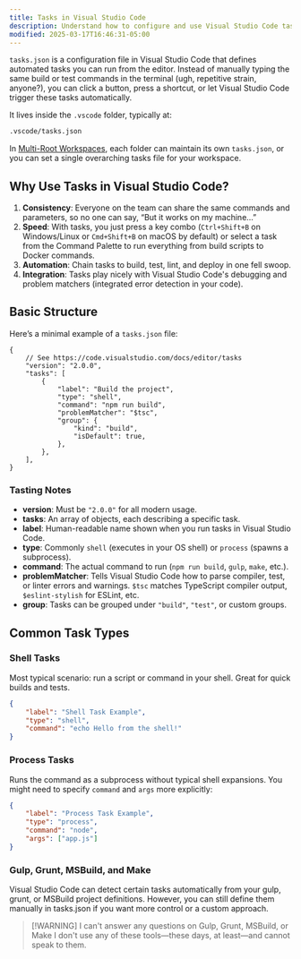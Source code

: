```yaml
---
title: Tasks in Visual Studio Code
description: Understand how to configure and use Visual Studio Code tasks to automate your development workflow
modified: 2025-03-17T16:46:31-05:00
---
```


`tasks.json` is a configuration file in Visual Studio Code that defines automated tasks you can run from the editor. Instead of manually typing the same build or test commands in the terminal (ugh, repetitive strain, anyone?), you can click a button, press a shortcut, or let Visual Studio Code trigger these tasks automatically.

It lives inside the `.vscode` folder, typically at:

```sh
.vscode/tasks.json
```

In [Multi-Root Workspaces](multi-root-workspaces.md), each folder can maintain its own `tasks.json`, or you can set a single overarching tasks file for your workspace.

## Why Use Tasks in Visual Studio Code?

1. **Consistency**: Everyone on the team can share the same commands and parameters, so no one can say, “But it works on my machine…”
2. **Speed**: With tasks, you just press a key combo (`Ctrl+Shift+B` on Windows/Linux or `Cmd+Shift+B` on macOS by default) or select a task from the Command Palette to run everything from build scripts to Docker commands.
3. **Automation**: Chain tasks to build, test, lint, and deploy in one fell swoop.
4. **Integration**: Tasks play nicely with Visual Studio Code's debugging and problem matchers (integrated error detection in your code).

## Basic Structure

Here’s a minimal example of a `tasks.json` file:

```jsonc
{
	// See https://code.visualstudio.com/docs/editor/tasks
	"version": "2.0.0",
	"tasks": [
		{
			"label": "Build the project",
			"type": "shell",
			"command": "npm run build",
			"problemMatcher": "$tsc",
			"group": {
				"kind": "build",
				"isDefault": true,
			},
		},
	],
}
```

### Tasting Notes

- **version**: Must be `"2.0.0"` for all modern usage.
- **tasks**: An array of objects, each describing a specific task.
- **label**: Human-readable name shown when you run tasks in Visual Studio Code.
- **type**: Commonly `shell` (executes in your OS shell) or `process` (spawns a subprocess).
- **command**: The actual command to run (`npm run build`, `gulp`, `make`, etc.).
- **problemMatcher**: Tells Visual Studio Code how to parse compiler, test, or linter errors and warnings. `$tsc` matches TypeScript compiler output, `$eslint-stylish` for ESLint, etc.
- **group**: Tasks can be grouped under `"build"`, `"test"`, or custom groups.

## Common Task Types

### Shell Tasks

Most typical scenario: run a script or command in your shell. Great for quick builds and tests.

```json
{
	"label": "Shell Task Example",
	"type": "shell",
	"command": "echo Hello from the shell!"
}
```

### Process Tasks

Runs the command as a subprocess without typical shell expansions. You might need to specify `command` and `args` more explicitly:

```json
{
	"label": "Process Task Example",
	"type": "process",
	"command": "node",
	"args": ["app.js"]
}
```

### Gulp, Grunt, MSBuild, and Make

Visual Studio Code can detect certain tasks automatically from your gulp, grunt, or MSBuild project definitions. However, you can still define them manually in tasks.json if you want more control or a custom approach.

> [!WARNING] I can't answer any questions on Gulp, Grunt, MSBuild, or Make
> I don't use any of these tools—these days, at least—and cannot speak to them.
